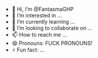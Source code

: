 - 👋 Hi, I’m @FantasmaGHP
- 👀 I’m interested in ...
- 🌱 I’m currently learning ...
- 💞️ I’m looking to collaborate on ...
- 📫 How to reach me ...
- 😄 Pronouns: FUCK PRONOUNS!
- ⚡ Fun fact: ...

<!---
FantasmaGHP/FantasmaGHP is a ✨ special ✨ repository because its `README.md` (this file) appears on your GitHub profile.
You can click the Preview link to take a look at your changes.
--->
